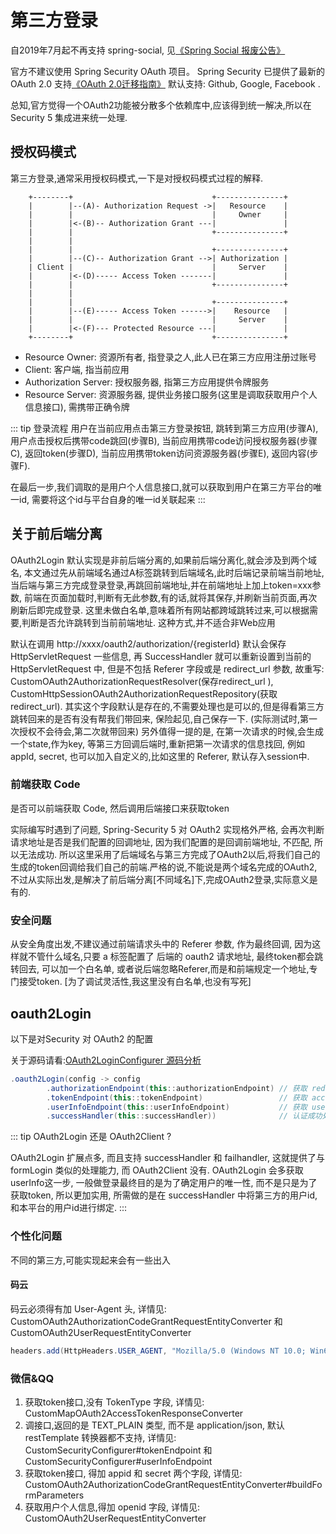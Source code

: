 
# 第三方登录

自2019年7月起不再支持 spring-social, 见[《Spring Social 报废公告》](https://spring.io/blog/2018/07/03/spring-social-end-of-life-announcement)

官方不建议使用 Spring Security OAuth 项目。 Spring Security 已提供了最新的 OAuth 2.0 支持[《OAuth 2.0迁移指南》](https://github.com/spring-projects/spring-security/wiki/OAuth-2.0-Migration-Guide) 默认支持: Github, Google, Facebook . 

总知,官方觉得一个OAuth2功能被分散多个依赖库中,应该得到统一解决,所以在 Security 5 集成进来统一处理.


## 授权码模式

第三方登录,通常采用授权码模式,一下是对授权码模式过程的解释.

```
    +--------+                               +---------------+
    |        |--(A)- Authorization Request ->|   Resource    |
    |        |                               |     Owner     |
    |        |<-(B)-- Authorization Grant ---|               |
    |        |                               +---------------+
    |        |
    |        |                               +---------------+
    |        |--(C)-- Authorization Grant -->| Authorization |
    | Client |                               |     Server    |
    |        |<-(D)----- Access Token -------|               |
    |        |                               +---------------+
    |        |
    |        |                               +---------------+
    |        |--(E)----- Access Token ------>|    Resource   |
    |        |                               |     Server    |
    |        |<-(F)--- Protected Resource ---|               |
    +--------+                               +---------------+
```

- Resource Owner: 资源所有者, 指登录之人,此人已在第三方应用注册过账号
- Client: 客户端, 指当前应用
- Authorization Server: 授权服务器, 指第三方应用提供令牌服务
- Resource Server: 资源服务器, 提供业务接口服务(这里是调取获取用户个人信息接口), 需携带正确令牌

::: tip 登录流程
用户在当前应用点击第三方登录按钮, 跳转到第三方应用(步骤A), 用户点击授权后携带code跳回(步骤B), 当前应用携带code访问授权服务器(步骤C), 返回token(步骤D), 当前应用携带token访问资源服务器(步骤E), 返回内容(步骤F).

在最后一步,我们调取的是用户个人信息接口,就可以获取到用户在第三方平台的唯一id, 需要将这个id与平台自身的唯一id关联起来
:::

## 关于前后端分离

OAuth2Login 默认实现是非前后端分离的,如果前后端分离化,就会涉及到两个域名, 本文通过先从前端域名通过A标签跳转到后端域名,此时后端记录前端当前地址,当后端与第三方完成登录登录,再跳回前端地址,并在前端地址上加上token=xxx参数, 前端在页面加载时,判断有无此参数,有的话,就将其保存,并刷新当前页面,再次刷新后即完成登录. 这里未做白名单,意味着所有网站都跨域跳转过来,可以根据需要,判断是否允许跳转到当前前端地址. 这种方式,并不适合非Web应用

默认在调用 http://xxxx/oauth2/authorization/{registerId} 默认会保存 HttpServletRequest 一些信息, 再 SuccessHandler 就可以重新设置到当前的 HttpServletRequest 中, 但是不包括 Referer 字段或是 redirect_url 参数, 故重写: CustomOAuth2AuthorizationRequestResolver(保存redirect_url ), CustomHttpSessionOAuth2AuthorizationRequestRepository(获取redirect_url). 
其实这个字段默认是存在的,不需要处理也是可以的,但是得看第三方跳转回来的是否有没有帮我们带回来, 保险起见,自己保存一下. (实际测试时,第一次授权不会待会,第二次就带回来)
另外值得一提的是, 在第一次请求的时候,会生成一个state,作为key, 等第三方回调后端时,重新把第一次请求的信息找回, 例如appId, secret, 也可以加入自定义的,比如这里的 Referer, 默认存入session中.


### 前端获取 Code

是否可以前端获取 Code, 然后调用后端接口来获取token 

实际编写时遇到了问题, Spring-Security 5 对 OAuth2 实现格外严格, 会再次判断请求地址是否是我们配置的回调地址, 因为我们配置的是回调前端地址, 不匹配, 所以无法成功. 所以这里采用了后端域名与第三方完成了OAuth2以后,将我们自己的生成的token回调给我们自己的前端.严格的说,不能说是两个域名完成的OAuth2,不过从实际出发,是解决了前后端分离[不同域名]下,完成OAuth2登录,实际意义是有的. 

### 安全问题

从安全角度出发,不建议通过前端请求头中的 Referer 参数, 作为最终回调, 因为这样就不管什么域名,只要 a 标签配置了 后端的 oauth2 请求地址, 最终token都会跳转回去, 可以加一个白名单,  或者说后端忽略Referer,而是和前端规定一个地址,专门接受token. [为了调试灵活性,我这里没有白名单,也没有写死]

## oauth2Login

以下是对Security 对 OAuth2 的配置 

关于源码请看:[OAuth2LoginConfigurer 源码分析](/resouce/)

```java
.oauth2Login(config -> config
        .authorizationEndpoint(this::authorizationEndpoint) // 获取 redirect_url
        .tokenEndpoint(this::tokenEndpoint)                 // 获取 access_token
        .userInfoEndpoint(this::userInfoEndpoint)           // 获取 user_info
        .successHandler(this::successHandler))              // 认证成功处理
```

::: tip
OAuth2Login 还是 OAuth2Client ?

OAuth2Login 扩展点多, 而且支持 successHandler 和 failhandler, 这就提供了与 formLogin 类似的处理能力, 而 OAuth2Client 没有.
OAuth2Login 会多获取userInfo这一步, 一般做登录最终目的是为了确定用户的唯一性, 而不是只是为了获取token, 所以更加实用, 所需做的是在 successHandler 中将第三方的用户id,和本平台的用户id进行绑定.
:::

### 个性化问题

不同的第三方,可能实现起来会有一些出入

#### 码云

码云必须得有加 User-Agent 头, 详情见: CustomOAuth2AuthorizationCodeGrantRequestEntityConverter 和 CustomOAuth2UserRequestEntityConverter

```java
headers.add(HttpHeaders.USER_AGENT, "Mozilla/5.0 (Windows NT 10.0; Win64; x64) AppleWebKit/537.36 (KHTML, like Gecko) Chrome/84.0.4147.105 Safari/537.36");
```

### 微信&QQ

1. 获取token接口,没有 TokenType 字段, 详情见: CustomMapOAuth2AccessTokenResponseConverter 
2. 调接口,返回的是 TEXT_PLAIN 类型, 而不是 application/json, 默认 restTemplate 转换器都不支持, 详情见: CustomSecurityConfigurer#tokenEndpoint 和 CustomSecurityConfigurer#userInfoEndpoint 
3. 获取token接口, 得加 appid 和 secret 两个字段, 详情见: CustomOAuth2AuthorizationCodeGrantRequestEntityConverter#buildFormParameters
4. 获取用户个人信息,得加 openid 字段, 详情见: CustomOAuth2UserRequestEntityConverter
